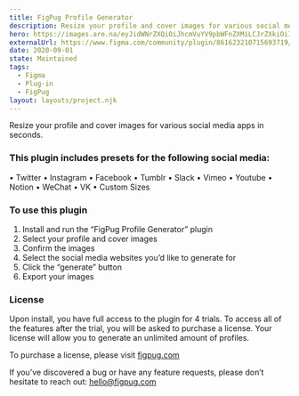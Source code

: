 ```yaml
---
title: FigPug Profile Generator
description: Resize your profile and cover images for various social media apps in seconds.
hero: https://images.are.na/eyJidWNrZXQiOiJhcmVuYV9pbWFnZXMiLCJrZXkiOiIxMDk5MDcxOS9vcmlnaW5hbF81MjUxYWZlMjU5NTZhYjQ1NjllNWE3MTY2OTdmMjk1ZS5wbmciLCJlZGl0cyI6eyJyZXNpemUiOnsid2lkdGgiOjE4MDAsImhlaWdodCI6MTgwMCwiZml0IjoiaW5zaWRlIiwid2l0aG91dEVubGFyZ2VtZW50Ijp0cnVlfSwid2VicCI6eyJxdWFsaXR5Ijo5MH0sInJvdGF0ZSI6bnVsbCwianBlZyI6eyJxdWFsaXR5Ijo5MH19fQ==?bc=0
externalUrl: https://www.figma.com/community/plugin/861623210715693719/FigPug-Profile-Generator
date: 2020-09-01
state: Maintained
tags:
  - Figma
  - Plug-in
  - FigPug
layout: layouts/project.njk
---
```


Resize your profile and cover images for various social media apps in seconds.

### This plugin includes presets for the following social media:

• Twitter
• Instagram
• Facebook
• Tumblr
• Slack
• Vimeo
• Youtube
• Notion
• WeChat
• VK
• Custom Sizes

### To use this plugin

1.  Install and run the “FigPug Profile Generator” plugin
2.  Select your profile and cover images
3.  Confirm the images
4.  Select the social media websites you’d like to generate for
5.  Click the “generate” button
6.  Export your images

### License

Upon install, you have full access to the plugin for 4 trials. To access all of the features after the trial, you will be asked to purchase a license. Your license will allow you to generate an unlimited amount of profiles.

To purchase a license, please visit [figpug.com](https://figpug.com)

If you’ve discovered a bug or have any feature requests, please don’t hesitate to reach out: hello@figpug.com
